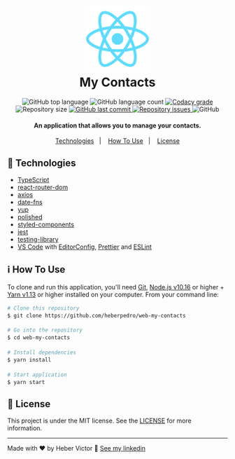 <h1 align="center">
    <img alt="React Boilerplate" src="./github/MyContacts.png" width="150"/>
    <br>
    My Contacts
</h1>

<p align="center">
  <img alt="GitHub top language" src="https://img.shields.io/github/languages/top/heberpedro/web-my-contacts.svg">

  <img alt="GitHub language count" src="https://img.shields.io/github/languages/count/heberpedro/web-my-contacts.svg">

  <a href="https://www.codacy.com/app/heberpedro/web-my-contacts?utm_source=github.com&amp;utm_medium=referral&amp;utm_content=heberpedro/web-my-contacts&amp;utm_campaign=Badge_Grade">
    <img alt="Codacy grade" src="https://img.shields.io/codacy/grade/04db4b43120b4d05b9b39c9d2da97300.svg">
  </a>

  <img alt="Repository size" src="https://img.shields.io/github/repo-size/heberpedro/web-my-contacts.svg">
  <a href="https://github.com/heberpedro/web-my-contacts/commits/master">
    <img alt="GitHub last commit" src="https://img.shields.io/github/last-commit/heberpedro/web-my-contacts.svg">
  </a>

  <a href="https://github.com/heberpedro/web-my-contacts/issues">
    <img alt="Repository issues" src="https://img.shields.io/github/issues/heberpedro/web-my-contacts.svg">
  </a>

  <img alt="GitHub" src="https://img.shields.io/github/license/heberpedro/web-my-contacts.svg">
</p>

<h4 align="center">
  An application that allows you to manage your contacts.
</h4>

<p align="center">
  <a href="#rocket-technologies">Technologies</a>&nbsp;&nbsp;&nbsp;|&nbsp;&nbsp;&nbsp;
  <a href="#information_source-how-to-use">How To Use</a>&nbsp;&nbsp;&nbsp;|&nbsp;&nbsp;&nbsp;
  <a href="#memo-license">License</a>
</p>

## :rocket: Technologies

- [TypeScript](https://www.typescriptlang.org/)
- [react-router-dom](https://reactrouter.com/web/guides/quick-start)
- [axios](https://github.com/axios/axios)
- [date-fns](https://date-fns.org/)
- [yup](https://github.com/jquense/yup)
- [polished](https://polished.js.org)
- [styled-components](https://www.styled-components.com/)
- [jest](https://jestjs.io/pt-BR/)
- [testing-library](https://testing-library.com/)
- [VS Code][vc] with [EditorConfig][vceditconfig], [Prettier][vcprettier] and [ESLint][vceslint]

## :information_source: How To Use

To clone and run this application, you'll need [Git](https://git-scm.com), [Node.js v10.16](nodejs) or higher + [Yarn v1.13][yarn] or higher installed on your computer. From your command line:

```bash
# Clone this repository
$ git clone https://github.com/heberpedro/web-my-contacts

# Go into the repository
$ cd web-my-contacts

# Install dependencies
$ yarn install

# Start application
$ yarn start
```

## :memo: License

This project is under the MIT license. See the [LICENSE](https://github.com/heberpedro/web-my-contacts/blob/main/LICENSE) for more information.

---

Made with ♥ by Heber Victor :wave: [See my linkedin](https://www.linkedin.com/in/heber-pedro/)

[nodejs]: https://nodejs.org/
[yarn]: https://yarnpkg.com/
[vc]: https://code.visualstudio.com/
[vceditconfig]: https://marketplace.visualstudio.com/items?itemName=EditorConfig.EditorConfig
[vcprettier]: https://marketplace.visualstudio.com/items?itemName=esbenp.prettier-vscode
[vceslint]: https://marketplace.visualstudio.com/items?itemName=dbaeumer.vscode-eslint
